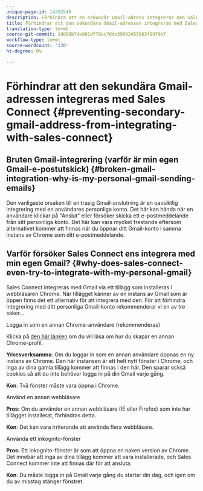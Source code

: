 ```yaml
---
unique-page-id: 14352546
description: Förhindra att en sekundär Gmail-adress integreras med Sales Connect - Marketo Docs - Produktdokumentation
title: Förhindrar att den sekundära Gmail-adressen integreras med Sales Connect
translation-type: tm+mt
source-git-commit: 1dd80b7de801df78ac7dde39002455063f9979b7
workflow-type: tm+mt
source-wordcount: '330'
ht-degree: 0%

---
```



# Förhindrar att den sekundära Gmail-adressen integreras med Sales Connect {#preventing-secondary-gmail-address-from-integrating-with-sales-connect}

## Bruten Gmail-integrering (varför är min egen Gmail-e-postutskick) {#broken-gmail-integration-why-is-my-personal-gmail-sending-emails}

Den vanligaste orsaken till en trasig Gmail-anslutning är en oavsiktlig integrering med en användares personliga konto. Det här kan hända när en användare klickar på &quot;Anslut&quot; eller försöker skicka ett e-postmeddelande från sitt personliga konto. Det här kan vara mycket frestande eftersom alternativet kommer att finnas när du öppnar ditt Gmail-konto i samma instans av Chrome som ditt e-postmeddelande.

## Varför försöker Sales Connect ens integrera med min egen Gmail? {#why-does-sales-connect-even-try-to-integrate-with-my-personal-gmail}

Sales Connect integreras med Gmail via ett tillägg som installeras i webbläsaren Chrome. När tillägget känner av en instans av Gmail som är öppen finns det ett alternativ för att integrera med den. För att förhindra integrering med ditt personliga Gmail-konto rekommenderar vi en av tre saker...

Logga in som en annan Chrome-användare (rekommenderas)

Klicka på [den här länken](https://support.google.com/chrome/answer/2364824?hl=en) om du vill läsa om hur du skapar en annan Chrome-profil.

**Yrkesverksamma**: Om du loggar in som en annan användare öppnas en ny instans av Chrome. Den här instansen är ett helt nytt fönster i Chrome, och inga av dina gamla tillägg kommer att finnas i den här. Den sparar också cookies så att du inte behöver logga in på din Gmail varje gång.

**Kon**: Två fönster måste vara öppna i Chrome.

Använd en annan webbläsare

**Pros:** Om du använder en annan webbläsare (IE eller Firefox) som inte har tillägget installerat, förhindras detta.

**Kon**: Det kan vara irriterande att använda flera webbläsare.

Använda ett inkognito-fönster

**Pros:** Ett inkognito-fönster är som att öppna en naken version av Chrome. Det innebär att inga av dina tillägg kommer att vara installerade, och Sales Connect kommer inte att finnas där för att ansluta.

**Kon**: Du måste logga in på Gmail varje gång du startar din dag, och igen om du av misstag stänger fönstret.
